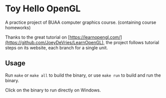 # Toy Hello OpenGL

A practice project of BUAA computer graphics course. (containing course homeworks)

Thanks to the great tutorial on [https://learnopengl.com/](https://github.com/JoeyDeVries/LearnOpenGL), the project follows tutorial steps on its website, each branch
for a single unit.

## Usage

Run `make` or `make all` to build the binary, or use `make run` to build and run the binary.

Click on the binary to run directly on Windows.

